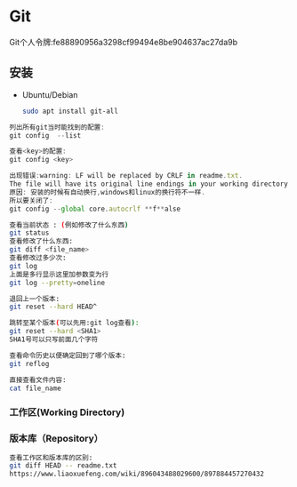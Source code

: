 # Git

Git个人令牌:fe88890956a3298cf99494e8be904637ac27da9b

## 安装

- Ubuntu/Debian

    ```bash
    sudo apt install git-all
    ```

```jsx
列出所有git当时能找到的配置:
git config  --list 

查看<key>的配置:
git config <key>

出现错误:warning: LF will be replaced by CRLF in readme.txt.
The file will have its original line endings in your working directory
原因: 安装的时候有自动换行,windows和linux的换行符不一样.
所以要关闭了: 
git config --global core.autocrlf **f**alse
```

```bash
查看当前状态 : (例如修改了什么东西)
git status 
查看修改了什么东西:
git diff <file_name>
查看修改过多少次:
git log
上面是多行显示这里加参数变为行
git log --pretty=oneline

退回上一个版本:
git reset --hard HEAD^

跳转至某个版本(可以先用:git log查看):
git reset --hard <SHA1>
SHA1号可以只写前面几个字符

查看命令历史以便确定回到了哪个版本:
git reflog

直接查看文件内容:
cat file_name

```

### 工作区(Working Directory)

### 版本库（Repository）

```bash
查看工作区和版本库的区别:
git diff HEAD -- readme.txt
https://www.liaoxuefeng.com/wiki/896043488029600/897884457270432
```